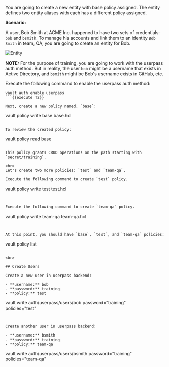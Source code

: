 You are going to create a new entity with base policy assigned.  The entity defines two entity aliases with each has a different policy assigned.

**Scenario:**  

A user, Bob Smith at ACME Inc. happened to have two sets of credentials: `bob` and `bsmith`.  To manage his accounts and link them to an identity `Bob Smith` in team, QA, you are going to create an entity for Bob.

<img src="https://s3-us-west-1.amazonaws.com/education-yh/vault-acl-templating.png" alt="Entity"/>

**NOTE:** For the purpose of training, you are going to work with the userpass auth method.  But in reality, the user `bob` might be a username that exists in Active Directory, and `bsmith` might be Bob's username exists in GitHub, etc.


Execute the following command to enable the userpass auth method:

```
vault auth enable userpass
```{{execute T2}}

Next, create a new policy named, `base`:

```
vault policy write base base.hcl
```{{execute T2}}

To review the created policy:

```
vault policy read base
```{{execute T2}}

This policy grants CRUD operations on the path starting with `secret/training`.

<br>
Let's create two more policies: `test` and `team-qa`.

Execute the following command to create `test` policy.

```
vault policy write test test.hcl
```{{execute T2}}


Execute the following command to create `team-qa` policy.

```
vault policy write team-qa team-qa.hcl
```{{execute T2}}


At this point, you should have `base`, `test`, and `team-qa` policies:

```
vault policy list
```{{execute T2}}

<br>

## Create Users

Create a new user in userpass backend:

- **username:** bob
- **password:** training
- **policy:** test

```
vault write auth/userpass/users/bob password="training" \
    policies="test"
```{{execute T2}}


Create another user in userpass backend:

- **username:** bsmith
- **password:** training
- **policy:** team-qa

```
vault write auth/userpass/users/bsmith password="training" \
      policies="team-qa"
```{{execute T2}}
